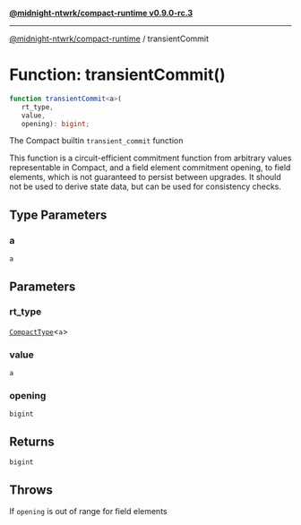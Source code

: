 [**@midnight-ntwrk/compact-runtime v0.9.0-rc.3**](../README.md)

***

[@midnight-ntwrk/compact-runtime](../globals.md) / transientCommit

# Function: transientCommit()

```ts
function transientCommit<a>(
   rt_type, 
   value, 
   opening): bigint;
```

The Compact builtin `transient_commit` function

This function is a circuit-efficient commitment function from arbitrary
values representable in Compact, and a field element commitment opening, to
field elements, which is not guaranteed to persist between
upgrades. It should not be used to derive state data, but can be used for
consistency checks.

## Type Parameters

### a

`a`

## Parameters

### rt\_type

[`CompactType`](../interfaces/CompactType.md)\<`a`\>

### value

`a`

### opening

`bigint`

## Returns

`bigint`

## Throws

If `opening` is out of range for field elements
